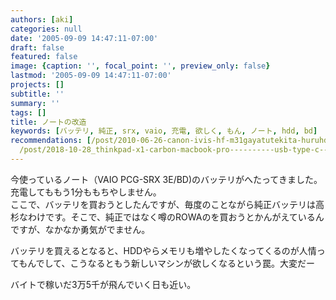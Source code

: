 ```yaml
---
authors: [aki]
categories: null
date: '2005-09-09 14:47:11-07:00'
draft: false
featured: false
image: {caption: '', focal_point: '', preview_only: false}
lastmod: '2005-09-09 14:47:11-07:00'
projects: []
subtitle: ''
summary: ''
tags: []
title: ノートの改造
keywords: [バッテリ, 純正, srx, vaio, 充電, 欲しく, もん, ノート, hdd, bd]
recommendations: [/post/2010-06-26-canon-ivis-hf-m31gayatutekita-huruhdle-sii/, /post/2009-10-18-vaio-xnixin-tokimeku/,
  /post/2018-10-28_thinkpad-x1-carbon-macbook-pro----------usb-type-c-------f6d8c8e77b36/]
---
```


今使っているノート（VAIO PCG-SRX 3E/BD)のバッテリがへたってきました。  
充電してももう1分ももちやしません。  
ここで、バッテリを買おうとしたんですが、毎度のことながら純正バッテリは高杉なわけです。そこで、純正ではなく噂のROWAのを買おうとかんがえているんですが、なかなか勇気がでません。  
  
バッテリを買えるとなると、HDDやらメモリも増やしたくなってくるのが人情ってもんでして、こうなるともう新しいマシンが欲しくなるという罠。大変だー  
  
バイトで稼いだ3万5千が飛んでいく日も近い。